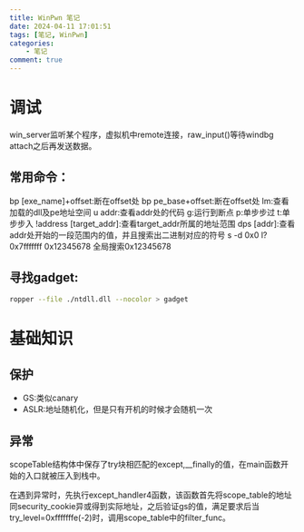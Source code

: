 ```yaml
---
title: WinPwn 笔记
date: 2024-04-11 17:01:51
tags: [笔记, WinPwn]
categories: 
    - 笔记
comment: true
---
```



# 调试
win_server监听某个程序，虚拟机中remote连接，raw_input()等待windbg attach之后再发送数据。

## 常用命令：

bp [exe_name]+offset:断在offset处
bp pe_base+offset:断在offset处
lm:查看加载的dll及pe地址空间
u addr:查看addr处的代码
g:运行到断点
p:单步步过
t:单步步入
!address [target_addr]:查看target_addr所属的地址范围
dps [addr]:查看addr处开始的一段范围内的值，并且搜索出二进制对应的符号
s -d 0x0 l?0x7fffffff 0x12345678 全局搜索0x12345678

## 寻找gadget:
``` bash
ropper --file ./ntdll.dll --nocolor > gadget
```

# 基础知识

## 保护
- GS:类似canary
- ASLR:地址随机化，但是只有开机的时候才会随机一次

## 异常

scopeTable结构体中保存了try块相匹配的except,__finally的值，在main函数开始的入口就被压入到栈中。

在遇到异常时，先执行except_handler4函数，该函数首先将scope_table的地址同security_cookie异或得到实际地址，之后验证gs的值，满足要求后当try_level=0xfffffffe(-2)时，调用scope_table中的filter_func。